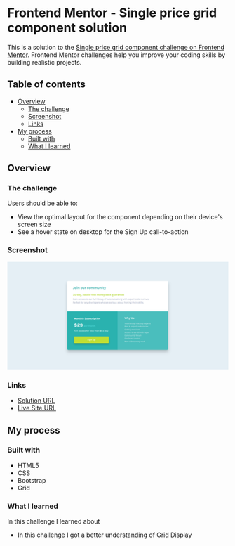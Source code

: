 # Frontend Mentor - Single price grid component solution

This is a solution to the [Single price grid component challenge on Frontend Mentor](https://www.frontendmentor.io/challenges/single-price-grid-component-5ce41129d0ff452fec5abbbc). Frontend Mentor challenges help you improve your coding skills by building realistic projects. 

## Table of contents

- [Overview](#overview)
  - [The challenge](#the-challenge)
  - [Screenshot](#screenshot)
  - [Links](#links)
- [My process](#my-process)
  - [Built with](#built-with)
  - [What I learned](#what-i-learned)

## Overview

### The challenge

Users should be able to:

- View the optimal layout for the component depending on their device's screen size
- See a hover state on desktop for the Sign Up call-to-action

### Screenshot

![](images/Screenshot.png)

### Links

- [Solution URL](https://github.com/mdajmalshadab/Front-End-Projects/tree/Practice-Projects/10-Intro-Component-With-Signup-Form-Master)
- [Live Site URL](https://mdajmalshadab.github.io/Front-End-Projects/10-Intro-Component-With-Signup-Form-Master/index.html)

## My process

### Built with

- HTML5
- CSS
- Bootstrap 
- Grid


### What I learned

In this challenge I learned about 

- In this challenge I got a better understanding of Grid Display


